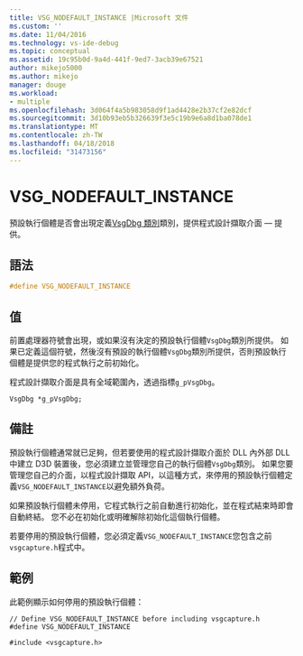 ```yaml
---
title: VSG_NODEFAULT_INSTANCE |Microsoft 文件
ms.custom: ''
ms.date: 11/04/2016
ms.technology: vs-ide-debug
ms.topic: conceptual
ms.assetid: 19c95b0d-9a4d-441f-9ed7-3acb39e67521
author: mikejo5000
ms.author: mikejo
manager: douge
ms.workload:
- multiple
ms.openlocfilehash: 3d064f4a5b983058d9f1ad4428e2b37cf2e82dcf
ms.sourcegitcommit: 3d10b93eb5b326639f3e5c19b9e6a8d1ba078de1
ms.translationtype: MT
ms.contentlocale: zh-TW
ms.lasthandoff: 04/18/2018
ms.locfileid: "31473156"
---
```

# <a name="vsgnodefaultinstance"></a>VSG_NODEFAULT_INSTANCE
預設執行個體是否會出現定義[VsgDbg 類別](vsgdbg-class.md)類別，提供程式設計擷取介面 — 提供。  
  
## <a name="syntax"></a>語法  
  
```C++  
#define VSG_NODEFAULT_INSTANCE  
```  
  
## <a name="value"></a>值  
 前置處理器符號會出現，或如果沒有決定的預設執行個體`VsgDbg`類別所提供。 如果已定義這個符號，然後沒有預設的執行個體`VsgDbg`類別所提供，否則預設執行個體是提供您的程式執行之前初始化。  
  
 程式設計擷取介面是具有全域範圍內，透過指標`g_pVsgDbg`。  
  
```  
VsgDbg *g_pVsgDbg;  
```  
  
## <a name="remarks"></a>備註  
 預設執行個體通常就已足夠，但若要使用的程式設計擷取介面於 DLL 內外部 DLL 中建立 D3D 裝置後，您必須建立並管理您自己的執行個體`VsgDbg`類別。 如果您要管理您自己的介面，以程式設計擷取 API，以這種方式，來停用的預設執行個體定義`VSG_NODEFAULT_INSTANCE`以避免額外負荷。  
  
 如果預設執行個體未停用，它程式執行之前自動進行初始化，並在程式結束時即會自動終結。 您不必在初始化或明確解除初始化這個執行個體。  
  
 若要停用的預設執行個體，您必須定義`VSG_NODEFAULT_INSTANCE`您包含之前`vsgcapture.h`程式中。  
  
## <a name="example"></a>範例  
 此範例顯示如何停用的預設執行個體：  
  
```  
// Define VSG_NODEFAULT_INSTANCE before including vsgcapture.h  
#define VSG_NODEFAULT_INSTANCE  
  
#include <vsgcapture.h>  
```